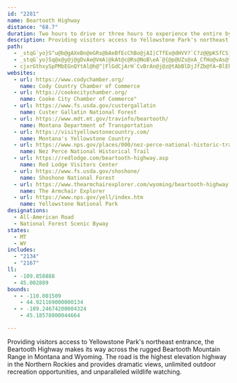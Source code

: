 ```yaml
---
id: "2281"
name: Beartooth Highway
distance: "68.7"
duration: Two hours to drive or three hours to experience the entire byway
description: Providing visitors access to Yellowstone Park's northeast entrance, the Beartooth Highway makes its way across the rugged Beartooth Mountain Range in Montana and Wyoming.  The road is the highest elevation highway in the Northern Rockies and provides dramatic views, unlimited outdoor recreation opportunities, and unparalleled wildlife watching.
path:
  - _stqG`yo}S^u@b@gAXeBn@eGRs@bAeBfEcChBo@jAI|CTfEx@dHVV?`C?z@@pKSfCSjPgFvBeA^_@n@eA|D{Mn@iAtAwAhBs@xIy@`B_@f@S|B_Bp@w@`B{CfEuMt@{Ax@_A|DqAn@[dAqAb@gA^eBfB}JJi@FQL]N_@P[HMFI\YZQ|FwBv@o@X[PUNWXm@Re@Rm@Le@bAuEr@eCdAqCfB}C|FgHhDgGhBqBt@e@|D_Cf@]XQx@}@|OoSlMwMlIiJnEeH~AgCvCiF~@aBrCgEn@gAx@{ABEp@yApBqFhBmH`AmFTsBr@kLD_Ic@qMBg@LmARw@Rg@P]JQn@gAf@kAX{@F[Dg@HwDD]FWJc@Pg@Pc@|@uBtC{GVe@Tc@LUr@_AtB_ClAiAr@g@`Aw@h@o@LOn@y@pD{FfEcHfBwCZq@Vq@Nm@BMDY|AiO~@aGn@_ChCyFt@kAzBwC|AgBNOf@m@\k@Pi@p@mCh@mCLYd@}@P[~@eBd@_ANa@RgAHg@Fs@J{@T}Ch@cGTwBXuAfAcDzAwD~C}H|CuHN]zA{CrCuEdJgLj@y@Va@jBcEn@sBd@aBNg@T{@b@qB\cBD]F_@fAsId@cCxC{JbAiEz@sEPyAl@sHz@sLXmCx@qDnBcEN]JWHUFQJ_@RkA?yBo@yGJqB\yAdA{CLg@D]D_@?UE_C[kCSuBGaAC}@AiA?q@@q@HcAJcAVmB`@yAbEoLjBgGTcBbAaWZqLD_RaAa[RyEdBiOl@sAxB_D\mANmAIsA{Ecb@BoAXmCh@cCt@aBrAsB^mANsACwAQoAoAqDS{@EmADcAv@iBtAq@z@WrAmA`@eAVgA|@gGn@{CbBkFvFaSNmEOcFoA_GgBmFo@cGKyFTyF~CcRr@{EO_Eu@mC{GmHcAqC_@gCiBmb@c@yBy@yAeBsAcCk@}D{DcAQyABgEj@cCo@iAeAy@oAk@yA]yDHaFh@mCxF{Mn@mEPaFI_D}@kG}CiLWaEPgDhAaE~AwEfCmGx@uBtAeBrFmGjBmDr@mF`Ak\XaDPy@Vq@|D{GfBeFZmAlAeChB}A`NyJvAsAZg@h@qANq@^}EN}@Xs@l@aAdBsBXq@XqAH{AY_CYm@c@c@eAa@iB?u@f@a@j@[rAc@pESr@aA`BkH~EsAl@u@DiAScByAo@cA}AaAoCSy@LsAj@o@f@o@dAs@jBi@lCo@tBcAjBi@~AO`A?x@T~DElA_@`Au@z@mAZ_Bq@i@{AMmAAgFi@wBi@mAoAoEmB{KiDmKaK}Oi@kAWeB_BoUUuFYsCoBkGcAaE_@iDWkGa@gBcAsC_@uCYkI?mCVy@T_@pASt@@p@UTe@Ns@?_A[yAg@mAG}@@a@H]Xe@pBuALmAAe@WmAeEgOIyDT{F?_ASsB_AaE_AmCu@sAaIqHcAiBU}@m@oIM}@eAoDYgBKkDlAwOT}DLuDCoKWyLo@{OYcCk@cCU{BCsIOgDi@mHs@aHeCeRmBqIO{AAwAVoCVmAhYaoAlBmL|AiOrCyb@dByRrAcMt@mGvAcJbG}[XkBHgBOmCSkAeB{Gi@{CSsHU_CWmA_IiSa@gBoBiQBeCd@eBpGyF`@e@b@y@Ls@@o@KeBOe@]q@YU}@c@{Cy@cB_Ai@g@{@gBS}@UiC_@gHYyAki@{sA_AgEy@mG_E}MiAwCs@kAoA{AmCkBiBe@}D[o@q@]o@Ow@B_CZ_AvAaBvKuJn@kA`@eATmAJgBIsDDmA\wA@[Ko@IMUEe@JOPGr@HlAEx@]r@{AdBgBnDmAjAy@Zc@La@Fc@G[]W_@_@[YKa@Bg@Ra@TeBpAsBhAsB^}DKc@N[TSd@i@lB_BvA_@l@m@`Bo@bEi@`Au@f@aF^uBg@mAs@eA_AwLmOk@Y_A[}@C_Bj@uAlA[Da@[IWA_@Xy@hCeCn@a@x@YjIaCP}@Ae@_@a@c@?{B^qAK_@So@e@i@s@yAsCiAeAi@Ss@KwB?iD`@yDt@iAn@[b@a@fAu@fEYx@[d@SLi@?c@Ya@s@Iy@RmAzJgLdBgBdCmBdGcEx@ObB^`@QRq@ASMk@US[AwC^_Fr@iAXiDrByClCgAr@aBPmEQyARcAv@_BfCq@?QYI]Hs@~AuBlBsBnA_AlGyCHQXoAH}@DuCM}@oBaJaKkWcAoC]wAWaC?kBbAaLCsAe@uBYo@y@gAy@e@mGsBiAu@s@qAIg@Iq@BsBMmAQWUKg@TQ`@?^Ff@v@~B^lCHXx@pA@XEd@OX[PYISYG_@QmCQ_AgA{Be@sAUmBCcCJu@L_@x@q@Xg@C}@O[OK_@?]d@oBlHKrADl@Tr@B~@_@j@c@@Y[K_ArAoTLkANo@Zo@t@mAp@u@`AeBrAmDp@_Dv@uHnBuNbF}TNkADqAQiI?sBDsAh@aDr@cCh@cAfIaNXyA?WGoA[iAUe@sAcBo@c@g@EqA\mAlBo@j@y@Ru@Es@_@qDgF_A_AoAq@gAUoD?o@q@O[Ik@YeFyB{H]oCGeDTeFX{BhAsGDm@AYg@k@U?_@\oG~VKXi@^e@SISBgEMuAKo@y@}BYi@iBqBiCgAgEe@wGa@iA?iBZcEpBcARcCCwY_B{CV{@GsBy@cFaFeK{KqIeKiBs@yASaJSsAWoAm@cAgAyAkCyAqBaEoC{@y@_AaBy@oCi@oGo@gDmAeDsCcGeD_I
  - _stqG`yo}Sq@x@y@j@gDvAe@VmA|@kAt@c@Rs@NoB\eA`@{@p@UZs@xA_CfHo@vAs@fAeBnBqBbC{@pAkBhDyA`Dy@nASTONWPy@d@k@NKBUHeBd@sF~A{Cz@_AVcBj@sDzAgCjBgIvKqOhOsClEiCdFmA~C}EbKyCxG}ArEqAxFeAbIeBd]CxCb@`HBxAI`CUlBkCdJUzCDjBRfBbCfHXjAXnCDhDUvCcAxIIpBBlADr@TrB|AzFb@|BJlEEnHDrCJ`C^|D\tB|@`EdFhN|@vDj@hGVrPTxCXrBz@zDp@jBpBfEv@~BLl@Lt@D^X|BJx@`@xBdEdQdBfIjHdi@Ff@Fr@F`AB`A@hBC`AObDQvFGhCAvBBbFJ|FDx@VbIF~B?RB`BAfCEbBCj@E~@Eh@KhACVGj@K`AEl@EdAAr@C`B?`@F`CDx@PjCJjB@`B@n@C`AEhAKnAQpBCf@Ab@AZAb@@v@Bp@Dv@Fj@Hd@Nt@`@~AZjAbAfDn@`ChBbHj@`Ch@|BbAvEfAhFl@tDDPPx@X~@Rf@HLFLT\\`@dCtBxDvD~@`AxBhCrAhBjAhBVd@r@rAbArBDHl@lAp@zArAvDj@`BlAtDl@zBb@bCT~A\xBb@lDl@hHNlCHvAHzA\rEh@tDNlAj@lCZjA\lAZdA`@dAf@hAnCxFjCrFz@hCl@fBdA|DH\d@fB\pBJfAL|AN`BJjAPzCHtC@hCIjF
  - cjxrGthxySpPMbEGnQYtAl@h@^|FlGdCjArH`CvBrAn@j@z@tAbBlDjJfZb@fA~BlEhCnC|BpB|b@|[bQbOpEjEjJ|J|FlFtL`Jdf@l]vCbBdc@hT|P|HrIvE|AfA|BzBtBvAr@XzHlBtAbAx@x@bCxCdDjEfCpCvFzEj[zSbClBfCjC|W`_@hApAhB`Bn@b@rDrA|ARnBDzE_@tA?vDz@ja@hVfVbOnC~BlCxCvDfGrB~EjDlGpBnC|FrGbC`ChBrAj]vUrBjBxAlBlDxEpDlGhDlHhE`LzBzGrGzVb@zB`@xDI`FUfC]lB{BrI]tEAxBdBdbA?rFUdEg@fEaAlF}@rGUrDItFH`F~Dby@N|AVlAtAhFdA|Bl@z@lEfEfCxDfJtOfFtGtCxChAjAhF`E|AdB\r@xBrHr@nBhCrEr@x@~CjClSlOvGhFnB~BtFzIzAtC`EjJbAtArDpDp@z@l@dAn@pArAtEjAlBf@d@~A`AfB^|DN|@N`Bn@|@z@hBzCrB~EpItPvGrL|HpLhCfGdD`Kp@~Ar@zAvGjLdA~ApHzI|Ax@vIzCn@d@b@dAP~@^vEx@nBv@z@p@d@lAJpFm@p@Cl@Lb@RbChBhG`EjGlAfN~EvBj@lFrBvDlBdL|E`@\rMhLdBpBVn@l@v@ZAd@e@De@Uy@Y]sAs@_A{@y@eAw@qB[a@u@m@aAQUM_@y@Oy@OaHUy@_@Qe@EgAf@YBy@C_@Ma@a@a@g@o@o@{@u@o@i@s@u@{AkAw@e@gAWaE{BmJsEsDaAi@We@_@cAoAk@kAOmAC_BIm@Ii@UYmDgBWMk@Se@Q[GcA@SGY}@Nm@VM`@C|A~AfGbB~@h@Td@Lp@@`ALf@d@dA`EnBh@P`@?t@Ed@AVFf@`@h@^z@`@jA^`BXjLLlBj@hCfAt@Dp@UdCqBdDyAtEa@jDu@\JHR?jAKrByAjH?nAZfAvAjA~EpCh@r@hFrD`D~CxG|IjDrG`ArCV`@d@HZWN[Bq@ESMQ]QmAaAo@s@u@_BmBeFs@{Aw@eC{AuAo@_A_AgB]iAi@y@cGaFcB{Ao@y@E]DeAtAoDXaEr@mCHkBs@mFDgBEiA_@mAU[YQc@Ae@LsBxAwBnAmAb@mAF}AE_@M_CfAaCJwAVoA`@iAM_A}@c@m@u@s@i@Ye@MaDXq@Kw@[iAw@Se@[{A]w@SSgBg@OYc@cB_@s@sB{AmAsAi@cBCg@@aAN_AHeACk@Km@sCaFi@qBcA_AyB?cBa@i@_@cCSUQMe@L{@bDeBbCW^Mh@a@nB_A|BkBn@sARwATs@x@{@j@]r@gAl@eBd@Uh@?hAl@hA^rAF|@E`@SXo@Dc@BgCF_@`@SR?^XJZ?v@oAlD}@fAiA\_ADuBc@gAAOJyBfD_@t@Ij@IrBIf@[bAcBlDEXBl@hBrDt@dAnB`BbBd@`D`@f@p@Hb@EhAg@dBKr@?d@Hd@^p@TRvDvAd@XZL`APxFdBh@FtAWzCeBl@QdASbB?fASVQb@i@hAyChBmIx@wBt@mArAeAlBs@fMyCfBOnBZ`A?z@Kj@YfAiA\}@`@sBJaCN}AViAh@yAn@s@dLeGbEkBrAYx@BbGnAx@JrAEnBg@dBeAvCmCfAg@t@UbBAnBXvBxAfHzJjCxHjChIrBjExA`BnDvC|An@|F~An@^zArAz@pAvBtE
websites:
  - url: https://www.codychamber.org/
    name: Cody Country Chamber of Commerce
  - url: https://cookecitychamber.org/
    name: Cooke City Chamber of Commerce"
  - url: https://www.fs.usda.gov/custergallatin
    name: Custer Gallatin National Forest
  - url: https://www.mdt.mt.gov/travinfo/beartooth/
    name: Montana Department of Transportation
  - url: https://visityellowstonecountry.com/
    name: Montana's Yellowstone Country
  - url: https://www.nps.gov/places/000/nez-perce-national-historic-trail.htm
    name: Nez Perce National Historical Trail
  - url: https://redlodge.com/beartooth-highway.asp
    name: Red Lodge Visitors Center
  - url: https://www.fs.usda.gov/shoshone/
    name: Shoshone National Forest
  - url: https://www.thearmchairexplorer.com/wyoming/beartooth-highway.php
    name: The Armchair Explorer
  - url: https://www.nps.gov/yell/index.htm
    name: Yellowstone National Park
designations:
  - All-American Road
  - National Forest Scenic Byway
states:
  - MT
  - WY
includes:
  - "2134"
  - "2167"
ll:
  - -109.858888
  - 45.002889
bounds:
  - - -110.001509
    - 44.921169000000134
  - - -109.24674200004324
    - 45.18578000044664

---
```


Providing visitors access to Yellowstone Park's northeast entrance, the Beartooth Highway makes its way across the rugged Beartooth Mountain Range in Montana and Wyoming.  The road is the highest elevation highway in the Northern Rockies and provides dramatic views, unlimited outdoor recreation opportunities, and unparalleled wildlife watching.
